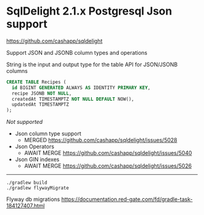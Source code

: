 # SqlDelight 2.1.x Postgresql Json support 

https://github.com/cashapp/sqldelight

Support JSON and JSONB column types and operations

String is the input and output type for the table API for JSON/JSONB columns

```sql
CREATE TABLE Recipes (
  id BIGINT GENERATED ALWAYS AS IDENTITY PRIMARY KEY,
  recipe JSONB NOT NULL,
  createdAt TIMESTAMPTZ NOT NULL DEFAULT NOW(),
  updatedAt TIMESTAMPTZ
);
```

*Not supported*
* Json column type support
  * MERGED https://github.com/cashapp/sqldelight/issues/5028
* Json Operators
  * AWAIT MERGE https://github.com/cashapp/sqldelight/issues/5040
* Json GIN indexes
  * AWAIT MERGE https://github.com/cashapp/sqldelight/issues/5026

----

```shell
./gradlew build
./gradlew flywayMigrate
```

Flyway db migrations
https://documentation.red-gate.com/fd/gradle-task-184127407.html

